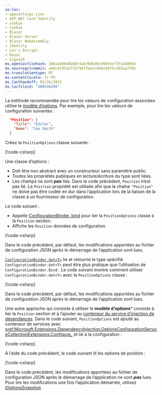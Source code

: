 ```yaml
---
no-loc:
- appsettings.json
- ASP.NET Core Identity
- cookie
- Cookie
- Blazor
- Blazor Server
- Blazor WebAssembly
- Identity
- Let's Encrypt
- Razor
- SignalR
ms.openlocfilehash: 30baab0649268f4abf0dbd6c99dfeef3f43d0054
ms.sourcegitcommit: a49c47d5a573379effee5c6b6e36f5c302aa756b
ms.translationtype: MT
ms.contentlocale: fr-FR
ms.lasthandoff: 02/16/2021
ms.locfileid: "100536288"
---
```

La méthode recommandée pour lire les valeurs de configuration associées utilise le [modèle d’options](xref:fundamentals/configuration/options). Par exemple, pour lire les valeurs de configuration suivantes :

```json
  "Position": {
    "Title": "Editor",
    "Name": "Joe Smith"
  }
```

Créez la `PositionOptions` classe suivante :

[!code-csharp[](~/fundamentals/configuration/index/samples/3.x/ConfigSample/Options/PositionOptions.cs?name=snippet)]

Une classe d’options :

* Doit être non abstract avec un constructeur sans paramètre public.
* Toutes les propriétés publiques en lecture/écriture du type sont liées.
* Les champs ne sont ***pas*** liés. Dans le code précédent, `Position` n’est pas lié. La `Position` propriété est utilisée afin que la chaîne `"Position"` ne doive pas être codée en dur dans l’application lors de la liaison de la classe à un fournisseur de configuration.

Le code suivant :

* Appelle [ConfigurationBinder. bind](xref:Microsoft.Extensions.Configuration.ConfigurationBinder.Bind*) pour lier la `PositionOptions` classe à la `Position` section.
* Affiche les `Position` données de configuration.

[!code-csharp[](~/fundamentals/configuration/index/samples/3.x/ConfigSample/Pages/Test22.cshtml.cs?name=snippet)]

Dans le code précédent, par défaut, les modifications apportées au fichier de configuration JSON après le démarrage de l’application sont lues.

[`ConfigurationBinder.Get<T>`](xref:Microsoft.Extensions.Configuration.ConfigurationBinder.Get*) lie et retourne le type spécifié. `ConfigurationBinder.Get<T>` peut être plus pratique que l’utilisation de `ConfigurationBinder.Bind` . Le code suivant montre comment utiliser `ConfigurationBinder.Get<T>` avec la `PositionOptions` classe :

[!code-csharp[](~/fundamentals/configuration/index/samples/3.x/ConfigSample/Pages/Test21.cshtml.cs?name=snippet)]

Dans le code précédent, par défaut, les modifications apportées au fichier de configuration JSON après le démarrage de l’application sont lues.

Une autre approche qui consiste à utiliser le **modèle d’options*** consiste à lier la `Position` section et à l’ajouter au [conteneur du service d’injection de dépendances](xref:fundamentals/dependency-injection). Dans le code suivant, `PositionOptions` est ajouté au conteneur de services avec <xref:Microsoft.Extensions.DependencyInjection.OptionsConfigurationServiceCollectionExtensions.Configure_> et lié à la configuration :

[!code-csharp[](~/fundamentals/configuration/index/samples/3.x/ConfigSample/Startup.cs?name=snippet)]

À l’aide du code précédent, le code suivant lit les options de position :

[!code-csharp[](~/fundamentals/configuration/index/samples/3.x/ConfigSample/Pages/Test2.cshtml.cs?name=snippet)]

Dans le code précédent, les modifications apportées au fichier de configuration JSON après le démarrage de l’application ne sont ***pas*** lues. Pour lire les modifications une fois l’application démarrée, utilisez [IOptionsSnapshot](xref:fundamentals/configuration/options#ios).
